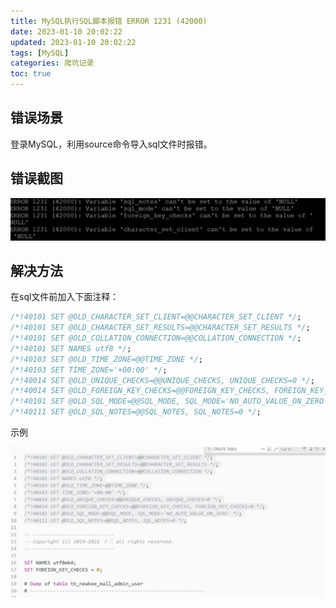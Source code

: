```yaml
---
title: MySQL执行SQL脚本报错 ERROR 1231 (42000)
date: 2023-01-10 20:02:22
updated: 2023-01-10 20:02:22
tags: [MySQL]
categories: 爬坑记录
toc: true
---
```


## 错误场景

登录MySQL，利用source命令导入sql文件时报错。

## 错误截图

![](images/MySQL执行SQL脚本报ERROR%201231%20(42000)/2023-01-10-20-04-05.png)

## 解决方法

在sql文件前加入下面注释：

```SQL
/*!40101 SET @OLD_CHARACTER_SET_CLIENT=@@CHARACTER_SET_CLIENT */;
/*!40101 SET @OLD_CHARACTER_SET_RESULTS=@@CHARACTER_SET_RESULTS */;
/*!40101 SET @OLD_COLLATION_CONNECTION=@@COLLATION_CONNECTION */;
/*!40101 SET NAMES utf8 */;
/*!40103 SET @OLD_TIME_ZONE=@@TIME_ZONE */;
/*!40103 SET TIME_ZONE='+00:00' */;
/*!40014 SET @OLD_UNIQUE_CHECKS=@@UNIQUE_CHECKS, UNIQUE_CHECKS=0 */;
/*!40014 SET @OLD_FOREIGN_KEY_CHECKS=@@FOREIGN_KEY_CHECKS, FOREIGN_KEY_CHECKS=0 */;
/*!40101 SET @OLD_SQL_MODE=@@SQL_MODE, SQL_MODE='NO_AUTO_VALUE_ON_ZERO' */;
/*!40111 SET @OLD_SQL_NOTES=@@SQL_NOTES, SQL_NOTES=0 */;
```

示例

![](images/MySQL执行SQL脚本报ERROR%201231%20(42000)/2023-01-10-20-04-53.png)
